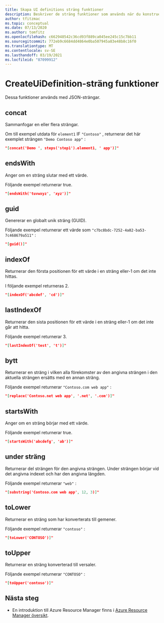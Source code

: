 ```yaml
---
title: Skapa UI definitions sträng funktioner
description: Beskriver de sträng funktioner som används när du konstruerar GRÄNSSNITTs definitioner för Azure Managed Applications
author: tfitzmac
ms.topic: conceptual
ms.date: 07/13/2020
ms.author: tomfitz
ms.openlocfilehash: c662948542c36cd93f889ca045ee245c15c7bb11
ms.sourcegitcommit: 772eb9c6684dd4864e0ba507945a83e48b8c16f0
ms.translationtype: MT
ms.contentlocale: sv-SE
ms.lasthandoff: 03/19/2021
ms.locfileid: "87099912"
---
```

# <a name="createuidefinition-string-functions"></a>CreateUiDefinition-sträng funktioner

Dessa funktioner används med JSON-strängar.

## <a name="concat"></a>concat

Sammanfogar en eller flera strängar.

Om till exempel utdata för `element1` IF `"Contoso"` , returnerar det här exemplet strängen `"Demo Contoso app"` :

```json
"[concat('Demo ', steps('step1').element1, ' app')]"
```

## <a name="endswith"></a>endsWith

Anger om en sträng slutar med ett värde.

Följande exempel returnerar true.

```json
"[endsWith('tuvwxyz', 'xyz')]"
```

## <a name="guid"></a>guid

Genererar en globalt unik sträng (GUID).

Följande exempel returnerar ett värde som `"c7bc8bdc-7252-4a82-ba53-7c468679a511"` :

```json
"[guid()]"
```

## <a name="indexof"></a>indexOf

Returnerar den första positionen för ett värde i en sträng eller-1 om det inte hittas.

I följande exempel returneras 2.

```json
"[indexOf('abcdef', 'cd')]"
```

## <a name="lastindexof"></a>lastIndexOf

Returnerar den sista positionen för ett värde i en sträng eller-1 om det inte går att hitta.

Följande exempel returnerar 3.

```json
"[lastIndexOf('test', 't')]"
```

## <a name="replace"></a>bytt

Returnerar en sträng i vilken alla förekomster av den angivna strängen i den aktuella strängen ersätts med en annan sträng.

Följande exempel returnerar `"Contoso.com web app"` :

```json
"[replace('Contoso.net web app', '.net', '.com')]"
```

## <a name="startswith"></a>startsWith

Anger om en sträng börjar med ett värde.

Följande exempel returnerar true.

```json
"[startsWith('abcdefg', 'ab')]"
```

## <a name="substring"></a>under sträng

Returnerar del strängen för den angivna strängen. Under strängen börjar vid det angivna indexet och har den angivna längden.

Följande exempel returnerar `"web"` :

```json
"[substring('Contoso.com web app', 12, 3)]"
```

## <a name="tolower"></a>toLower

Returnerar en sträng som har konverterats till gemener.

Följande exempel returnerar `"contoso"` :

```json
"[toLower('CONTOSO')]"
```

## <a name="toupper"></a>toUpper

Returnerar en sträng konverterad till versaler.

Följande exempel returnerar `"CONTOSO"` :

```json
"[toUpper('contoso')]"
```

## <a name="next-steps"></a>Nästa steg

* En introduktion till Azure Resource Manager finns i [Azure Resource Manager översikt](../management/overview.md).

